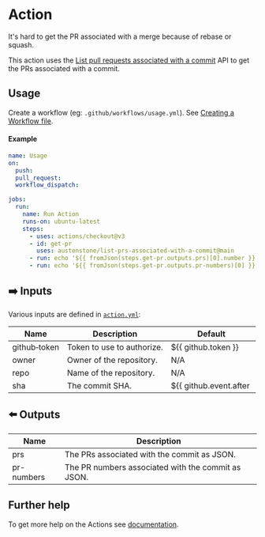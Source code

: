 # Action

It's hard to get the PR associated with a merge because of rebase or squash.

This action uses the [List pull requests associated with a commit](https://docs.github.com/en/rest/commits/commits?apiVersion=2022-11-28#list-pull-requests-associated-with-a-commit) API to get the PRs associated with a commit.

## Usage
Create a workflow (eg: `.github/workflows/usage.yml`). See [Creating a Workflow file](https://help.github.com/en/articles/configuring-a-workflow#creating-a-workflow-file).

<!-- 
### PAT(Personal Access Token)

You will need to [create a PAT(Personal Access Token)](https://github.com/settings/tokens/new?scopes=admin:org) that has `admin:org` access.

Add this PAT as a secret so we can use it as input `github-token`, see [Creating encrypted secrets for a repository](https://docs.github.com/en/enterprise-cloud@latest/actions/security-guides/encrypted-secrets#creating-encrypted-secrets-for-a-repository). 
### Organizations

If your organization has SAML enabled you must authorize the PAT, see [Authorizing a personal access token for use with SAML single sign-on](https://docs.github.com/en/enterprise-cloud@latest/authentication/authenticating-with-saml-single-sign-on/authorizing-a-personal-access-token-for-use-with-saml-single-sign-on).
-->

#### Example
```yml
name: Usage
on:
  push:
  pull_request:
  workflow_dispatch:

jobs:
  run:
    name: Run Action
    runs-on: ubuntu-latest
    steps:
      - uses: actions/checkout@v3
      - id: get-pr
        uses: austenstone/list-prs-associated-with-a-commit@main
      - run: echo '${{ fromJson(steps.get-pr.outputs.prs)[0].number }}'
      - run: echo '${{ fromJson(steps.get-pr.outputs.pr-numbers)[0] }}'
```

## ➡️ Inputs
Various inputs are defined in [`action.yml`](action.yml):

| Name | Description | Default |
| --- | - | - |
| github&#x2011;token | Token to use to authorize. | ${{&nbsp;github.token&nbsp;}} |
| owner | Owner of the repository. | N/A |
| repo | Name of the repository. | N/A |
| sha | The commit SHA. | ${{&nbsp;github.event.after&nbsp; || &nbsp;github.sha&nbsp;}} |


## ⬅️ Outputs
| Name | Description |
| --- | - |
| prs | The PRs associated with the commit as JSON. |
| pr-numbers | The PR numbers associated with the commit as JSON. |

## Further help
To get more help on the Actions see [documentation](https://docs.github.com/en/actions).

